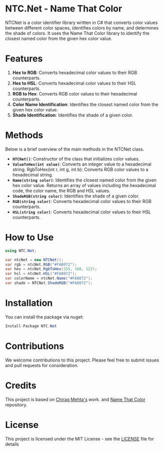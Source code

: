 # NTC.Net - Name That Color
NTCNet is a color identifier library written in C# that converts color values between different color spaces, identifies colors by name, and determines the shade of colors. It uses the Name That Color library to identify the closest named color from the given hex color value.
# Features
1. **Hex to RGB**: Converts hexadecimal color values to their RGB counterparts.
2. **Hex to HSL**: Converts hexadecimal color values to their HSL counterparts.
3. **RGB to Hex**: Converts RGB color values to their hexadecimal counterparts.
4. **Color Name Identification**: Identifies the closest named color from the given hex color value.
5. **Shade Identification**: Identifies the shade of a given color.

# Methods 
Below is a brief overview of the main methods in the NTCNet class.

- **`NTCNet()`**: Constructor of the class that initializes color values.
- **`ValueToHex(int value)`**: Converts an integer value to a hexadecimal string.
RgbToHex(int r, int g, int b): Converts RGB color values to a hexadecimal string.
- **`Name(string color)`**: Identifies the closest named color from the given hex color value. Returns an array of values including the hexadecimal code, the color name, the RGB and HSL values.
- **`ShadeRGB(string color)`**: Identifies the shade of a given color.
- **`RGB(string color)`**: Converts hexadecimal color values to their RGB counterparts.
- **`HSL(string color)`**: Converts hexadecimal color values to their HSL counterparts. 

# How to Use
```csharp
using NTC.Net;

var ntcNet = new NTCNet();
var rgb = ntcNet.RGB("#FA8072");
var hex = ntcNet.RgbToHex(255, 160, 122);
var hsl = ntcNet.HSL("#FA8072");
var colorName = ntcNet.Name("#FA8072");
var shade = NTCNet.ShadeRGB("#FA8072");
```
# Installation
You can install the package via nuget:
```csharp
Install-Package NTC.Net
```
# Contributions
We welcome contributions to this project. Please feel free to submit issues and pull requests for consideration.
# Credits
This project is based on [Chirag Mehta's](http://chir.ag/projects/ntc/) work.
and [Name That Color](https://github.com/tajmone/name-that-color) repository.
# License
This project is licensed under the MIT License - see the [LICENSE](LICENSE.txt) file for details

